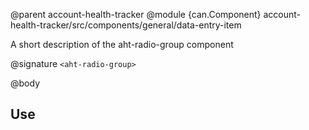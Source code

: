 @parent account-health-tracker
@module {can.Component} account-health-tracker/src/components/general/data-entry-item <aht-radio-group>

A short description of the aht-radio-group component

@signature `<aht-radio-group>`

@body

## Use

